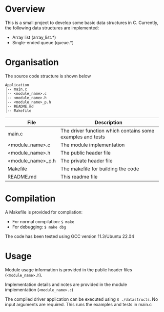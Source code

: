 
# Overview

This is a small project to develop some basic data structures in C. Currently, the following data structures are implemented:
- Array list (array_list.*)
- Single-ended queue (queue.*)

# Organisation

The source code structure is shown below

```
Application
│-- main.c
│-- <module_name>.c
│-- <module_name>.h
│-- <module_name>_p.h
│-- README.md
│-- Makefile

```

| File                | Description |
| ---                 | --- |
| main.c              | The driver function which contains some examples and tests |
| <module_name>.c     | The module implementation |
| <module_name>.h     | The public header file |
| <module_name>_p.h   | The private header file |
| Makefile            | The makefile for building the code |
| README.md           | This readme file |


# Compilation
A Makefile is provided for compilation:
- For normal compilation: ``$ make``
- For debugging: ``$ make dbg``

The code has been tested using GCC version 11.3/Ubuntu 22.04

# Usage
Module usage information is provided in the public header files (``<module_name>.h``). 

Implementation details and notes are provided in the module implementation (``<module_name>.c``)

The compiled driver application can be executed using ``$ ./datastructs``. No input arguments are required. This runs the examples and tests in main.c

